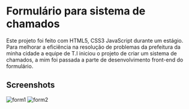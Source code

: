 # Formulário para sistema de chamados

Este projeto foi feito com HTML5, CSS3 JavaScript durante um estágio. Para melhorar a eficiência na resolução de problemas da prefeitura da minha cidade a equipe de T.I iniciou o projeto de criar um sistema de chamados, a mim foi passada a parte de desenvolvimento front-end do formulário.



## Screenshots

![form1](https://user-images.githubusercontent.com/60331328/152995199-e7f24f14-3d89-4d88-9213-d248dfa50c59.png)
![form2](https://user-images.githubusercontent.com/60331328/152995234-c6f0939d-062f-4a71-9770-a2ba5f866ac4.png)
